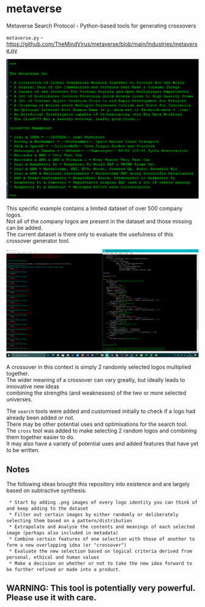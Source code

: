 # metaverse
Metaverse Search Protocol - Python-based tools for generating crossovers

`metaverse.py` - https://github.com/TheMindVirus/metaverse/blob/main/Industries/metaverse.py

![screenshot](https://github.com/TheMindVirus/metaverse/blob/main/screenshot.png)

This specific example contains a limited dataset of over 500 company logos. \
Not all of the company logos are present in the dataset and those missing can be added. \
The current dataset is there only to evaluate the usefulness of this crossover generator tool.

![screenshot2](https://github.com/TheMindVirus/metaverse/blob/main/screenshot2.png)

A crossover in this context is simply 2 randomly selected logos multiplied together. \
The wider meaning of a crossover can vary greatly, but ideally leads to innovative new ideas \
combining the strengths (and weaknesses) of the two or more selected universes.

The `search` tools were added and customised initially to check if a logo had already been added or not. \
There may be other potential uses and optimisations for the search tool. \
The `cross` tool was added to make selecting 2 random logos and combining them together easier to do. \
It may also have a variety of potential uses and added features that have yet to be written.

## Notes

The following ideas brought this repository into existence and are largely based on subtractive synthesis:

```
 * Start by adding .png images of every logo identity you can think of and keep adding to the dataset
 * Filter out certain images by either randomly or deliberately selecting them based on a pattern/distribution
 * Extrapolate and Analyse the contents and meanings of each selected image (perhaps also included in metadata)
 * Combine certain features of one selection with those of another to form a new overlapping idea (or "crossover")
 * Evaluate the new selection based on logical criteria derived from personal, ethical and human values
 * Make a decision on whether or not to take the new idea forward to be further refined or made into a product.
```

## WARNING: This tool is potentially very powerful. Please use it with care.